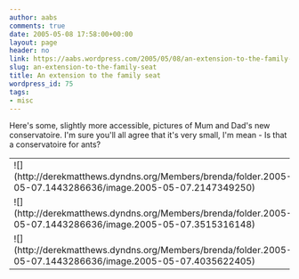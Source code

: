 ```yaml
---
author: aabs
comments: true
date: 2005-05-08 17:58:00+00:00
layout: page
header: no
link: https://aabs.wordpress.com/2005/05/08/an-extension-to-the-family-seat/
slug: an-extension-to-the-family-seat
title: An extension to the family seat
wordpress_id: 75
tags:
- misc
---
```


Here's some, slightly more accessible, pictures of Mum and Dad's new conservatoire. I'm sure you'll all agree that it's very small, I'm mean - Is that a conservatoire for ants?
<table >
<tr >

<td >![](http://derekmatthews.dyndns.org/Members/brenda/folder.2005-05-07.1443286636/image.2005-05-07.2147349250) 
</td>

<td >![](http://derekmatthews.dyndns.org/Members/brenda/folder.2005-05-07.1443286636/image.2005-05-07.3216254685) 
</td>
</tr>
<tr >

<td >![](http://derekmatthews.dyndns.org/Members/brenda/folder.2005-05-07.1443286636/image.2005-05-07.3515316148) 
</td>

<td >![](http://derekmatthews.dyndns.org/Members/brenda/folder.2005-05-07.1443286636/image.2005-05-07.3751717501) 
</td>
</tr>
<tr >

<td >![](http://derekmatthews.dyndns.org/Members/brenda/folder.2005-05-07.1443286636/image.2005-05-07.4035622405) 
</td>

<td >![](http://derekmatthews.dyndns.org/Members/brenda/folder.2005-05-07.1443286636/image.2005-05-07.4379379739) 
</td>
</tr>
</table>
